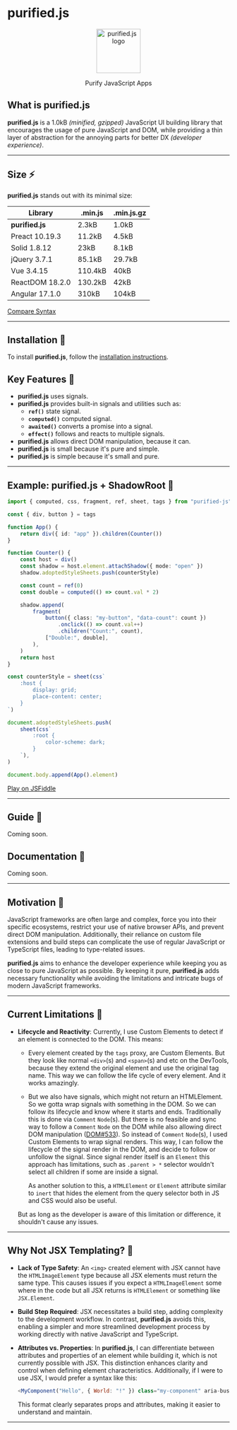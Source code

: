 # purified.js

<p align="center">
    <img width="100px" height="auto" alt="purified.js logo" src="https://ipfs.io/ipfs/QmPmZkHS66TTFiVpRQiyM7FbDZ3sKzkQEtWVeXuRp8cs9V" />
</p>
<p align="center">
    Purify JavaScript Apps
</p>

## What is purified.js

**purified.js** is a 1.0kB _(minified, gzipped)_ JavaScript UI building library that encourages the usage of pure JavaScript and DOM, while providing a thin layer of abstraction for the annoying parts for better DX _(developer experience)_.

---

## Size ⚡

**purified.js** stands out with its minimal size:

| Library         | .min.js | .min.js.gz |
| --------------- | ------- | ---------- |
| **purified.js** | 2.3kB   | 1.0kB      |
| Preact 10.19.3  | 11.2kB  | 4.5kB      |
| Solid 1.8.12    | 23kB    | 8.1kB      |
| jQuery 3.7.1    | 85.1kB  | 29.7kB     |
| Vue 3.4.15      | 110.4kB | 40kB       |
| ReactDOM 18.2.0 | 130.2kB | 42kB       |
| Angular 17.1.0  | 310kB   | 104kB      |

[Compare Syntax](https://bafybeifbkfp5xfxniob6h3fppsmocavjmsdfebrhbhaxeptloekq3mcqqm.ipfs.dweb.link)

---

## Installation 🍙

To install **purified.js**, follow the [installation instructions](https://github.com/DeepDoge/purified.js/releases).

## Key Features 🍚

-   **purified.js** uses signals.
-   **purified.js** provides built-in signals and utilities such as:
    -   **`ref()`** state signal.
    -   **`computed()`** computed signal.
    -   **`awaited()`** converts a promise into a signal.
    -   **`effect()`** follows and reacts to multiple signals.
-   **purified.js** allows direct DOM manipulation, because it can.
-   **purified.js** is small because it's pure and simple.
-   **purified.js** is simple because it's small and pure.

---

## Example: purified.js + ShadowRoot 🍤

```ts
import { computed, css, fragment, ref, sheet, tags } from "purified-js"

const { div, button } = tags

function App() {
    return div({ id: "app" }).children(Counter())
}

function Counter() {
    const host = div()
    const shadow = host.element.attachShadow({ mode: "open" })
    shadow.adoptedStyleSheets.push(counterStyle)

    const count = ref(0)
    const double = computed(() => count.val * 2)

    shadow.append(
        fragment(
            button({ class: "my-button", "data-count": count })
                .onclick(() => count.val++)
                .children("Count:", count),
            ["Double:", double],
        ),
    )
    return host
}

const counterStyle = sheet(css`
    :host {
        display: grid;
        place-content: center;
    }
`)

document.adoptedStyleSheets.push(
    sheet(css`
        :root {
            color-scheme: dark;
        }
    `),
)

document.body.append(App().element)
```

[Play on JSFiddle](https://jsfiddle.net/nomadshiba/p5t8o0zL/34/)

---

## Guide 🥡

Coming soon.

## Documentation 🍱

Coming soon.

---

## Motivation 🍣

JavaScript frameworks are often large and complex, force you into their specific ecosystems, restrict your use of native browser APIs, and prevent direct DOM manipulation. Additionally, their reliance on custom file extensions and build steps can complicate the use of regular JavaScript or TypeScript files, leading to type-related issues.

**purified.js** aims to enhance the developer experience while keeping you as close to pure JavaScript as possible. By keeping it pure, **purified.js** adds necessary functionality while avoiding the limitations and intricate bugs of modern JavaScript frameworks.

---

## Current Limitations 🦀

-   **Lifecycle and Reactivity**: Currently, I use Custom Elements to detect if an element is connected to the DOM. This means:

    -   Every element created by the `tags` proxy, are Custom Elements. But they look like normal `<div>`(s) and `<span>`(s) and etc on the DevTools, because they extend the original element and use the original tag name. This way we can follow the life cycle of every element. And it works amazingly.
    -   But we also have signals, which might not return an HTMLElement. So we gotta wrap signals with something in the DOM. So we can follow its lifecycle and know where it starts and ends. Traditionally this is done via `Comment` `Node`(s). But there is no feasible and sync way to follow a `Comment` `Node` on the DOM while also allowing direct DOM manipulation ([DOM#533](https://github.com/whatwg/dom/issues/533)). So instead of `Comment` `Node`(s), I used Custom Elements to wrap signal renders. This way, I can follow the lifecycle of the signal render in the DOM, and decide to follow or unfollow the signal. Since signal render itself is an `Element` this approach has limitations, such as `.parent > *` selector wouldn't select all children if some are inside a signal.

        As another solution to this, a `HTMLElement` or `Element` attribute similar to `inert` that hides the element from the query selector both in JS and CSS would also be useful.
        
       But as long as the developer is aware of this limitation or difference, it shouldn't cause any issues.
---

## Why Not JSX Templating? 🍕

-   **Lack of Type Safety**: An `<img>` created element with JSX cannot have the `HTMLImageElement` type because all JSX elements must return the same type. This causes issues if you expect a `HTMLImageElement` some where in the code but all JSX returns is `HTMLElement` or something like `JSX.Element`.

-   **Build Step Required**: JSX necessitates a build step, adding complexity to the development workflow. In contrast, **purified.js** avoids this, enabling a simpler and more streamlined development process by working directly with native JavaScript and TypeScript.

-   **Attributes vs. Properties**: In **purified.js**, I can differentiate between attributes and properties of an element while building it, which is not currently possible with JSX. This distinction enhances clarity and control when defining element characteristics. Additionally, if I were to use JSX, I would prefer a syntax like this:

    ```js
    <MyComponent("Hello", { World: "!" }) class="my-component" aria-busy="true" />
    ```

    This format clearly separates props and attributes, making it easier to understand and maintain.

---
